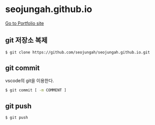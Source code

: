 # seojungah.github.io

[Go to Portfolio site](https://seojungah.github.io/)

## git 저장소 복제

```bash
$ git clone https://github.com/seojungah/seojungah.github.io.git
```

## git commit
vscode의 git을 이용한다.

```bash
$ git commit [ -m COMMENT ]
```

## git push
```bash
$ git push
```
